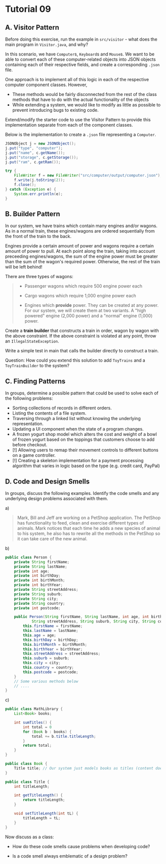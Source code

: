 # Tutorial 09
## A. Visitor Pattern
Before doing this exercise, run the example in `src/visitor` - what does the main program in `Visitor.java`, and why?

In this scenario, we have `Computer`s, `Keyboard`s and `Mouse`s. We want to be able to convert each of these computer-related objects into JSON objects containing each of their respective fields, and create a corresponding `.json` file.

One approach is to implement all of this logic in each of the respective computer component classes. However,
- These methods would be fairly disconnected from the rest of the class methods that have to do with the actual functionality of the objects
- While extending a system, we would like to modify as little as possible to prevent introducing bugs to existing code.

Extend/modify the starter code to use the Visitor Pattern to provide this implementation separate from each of the component classes.

Below is the implementation to create a `.json` file representing a `Computer`.

```java
JSONObject j = new JSONObject();
j.put("type", "computer");
j.put("name", c.getName());
j.put("storage", c.getStorage());
j.put("ram", c.getRam());

try {
    FileWriter f = new FileWriter("src/computer/output/computer.json");
    f.write(j.toString(2));
    f.close();
} catch (Exception e) {
    System.err.println(e);
}
```

## B. Builder Pattern

In our system, we have trains which contain many engines and/or wagons. As in a normal train, these engines/wagons are ordered sequentially from the front of the train to the back.

Engines provide a certain amount of power and wagons require a certain amount of power to pull. At each point along the train, taking into account preceeding engines/wagons, the sum of the engine power must be greater than the sum of the wagon's required power. Otherwise, the rest of the train will be left behind!

There are three types of wagons:

> - Passenger wagons which require 500 engine power each
>
> - Cargo wagons which require 1,000 engine power each
>
> - Engines which **provide** power. They can be created at any power. For our system, we will create them at two variants. A "high powered" engine (2,000 power) and a "normal" engine (1,000) power.

Create a **train builder** that constructs a train in order, wagon by wagon with the above constraint. If the above constraint is violated at any point, throw an `IllegalStateException`.

Write a simple test in main that calls the builder directly to construct a train.

Question: How could you extend this solution to add `ToyTrains` and a `ToyTrainBuilder` to the system?

## C. Finding Patterns
In groups, determine a possible pattern that could be used to solve each of the following problems:

- Sorting collections of records in different orders.
- Listing the contents of a file system.
- Traversing through a linked list without knowing the underlying representation.
- Updating a UI component when the state of a program changes.
- A frozen yogurt shop model which alters the cost and weight of a bowl of frozen yogurt based on the toppings that customers choose to add before checkout.
- [!] Allowing users to remap their movement controls to different buttons on a game controller.
- [!] Creating a skeleton implementation for a payment processing algorithm that varies in logic based on the type (e.g. credit card, PayPal)

## D. Code and Design Smells
In groups, discuss the following examples. Identify the code smells and any underlying design problems associated with them.

a)

> Mark, Bill and Jeff are working on a PetShop application. The PetShop has functionality to feed, clean and exercise different types of animals. Mark notices that each time he adds a new species of animal to his system, he also has to rewrite all the methods in the PetShop so it can take care of the new animal.

b)

```java
public class Person {
    private String firstName;
    private String lastName;
    private int age;
    private int birthDay;
    private int birthMonth;
    private int birthYear;
    private String streetAddress;
    private String suburb;
    private String city;
    private String country;
    private int postcode;

    public Person(String firstName, String lastName, int age, int birthDay, int birthMonth, int birthYear,
            String streetAddress, String suburb, String city, String country, int postcode) {
        this.firstName = firstName;
        this.lastName = lastName;
        this.age = age;
        this.birthDay = birthDay;
        this.birthMonth = birthMonth;
        this.birthYear = birthYear;
        this.streetAddress = streetAddress;
        this.suburb = suburb;
        this.city = city;
        this.country = country;
        this.postcode = postcode;
    }
    // Some various methods below
    // ....
}
```

c)

```java
public class MathLibrary {
    List<Book> books;

    int sumTitles() {
        int total = 0
        for (Book b : books) {
            total += b.title.titleLength;
        }
        return total;
    }
}

public class Book {
    Title title; // Our system just models books as titles (content doesn't matter)
}

public class Title {
    int titleLength;

    int getTitleLength() {
        return titleLength;
    }

    void setTitleLength(int tL) {
        titleLength = tL;
    }
}
```

Now discuss as a class:

- How do these code smells cause problems when developing code?

- Is a code smell always emblematic of a design problem?
